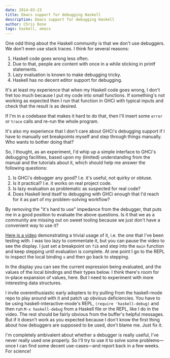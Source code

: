 ```yaml
---
date: 2014-03-23
title: Emacs support for debugging Haskell
description: Emacs support for debugging Haskell
author: Chris Done
tags: haskell, emacs
---
```


One odd thing about the Haskell community is that we don't use
debuggers. We don't even use stack traces. I think for several
reasons:

1. Haskell code goes wrong less often.
2. Due to that, people are content with once in a while sticking in
   printf statements.
3. Lazy evaluation is known to make debugging tricky.
4. Haskell has no decent editor support for debugging.

It's at least my experience that when my Haskell code goes wrong, I
don't fret too much because I put my code into small functions. If
something's not working as expected then I run that function in GHCi
with typical inputs and check that the result is as desired.

If I'm in a codebase that makes it hard to do that, then I'll insert
some `error` or `trace` calls and re-run the whole program.

It's also my experience that I don't care about GHCi's debugging
support if I have to manually set breakpoints myself and step through
things manually. Who wants to bother doing that?

So, I thought, as an experiment, I'd whip up a simple interface to
GHCi's debugging facilities, based upon my (limited) understanding
from the manual and the tutorials about it, which should help me
answer the following questions:

1. Is GHCi's debugger any good? I.e. it's useful, not quirky or obtuse.
2. Is it practical? I.e. it works on real project code.
3. Is lazy evaluation as problematic as suspected for real code?
4. Does Haskell lend itself to debugging with GHCi enough that I'd
   reach for it as part of my problem-solving workflow?

By removing the "it's hard to use" impedance from the debugger, that
puts me in a good position to evaluate the above questions. Is it that
we as a community are missing out on sweet tooling because we just
don't have a convenient way to use it?

[Here is a video](https://www.youtube.com/watch?v=WAtEmoVN30E)
demonstrating a trivial usage of it, i.e. the one that I've been
testing with. I was too lazy to commentate it, but you can pause the
video to see the display. I just set a breakpoint on `fib` and step
into the `main` function and keep stepping until evaluation is
complete. At one point I go to the REPL to inspect the local binding
`x` and then go back to stepping.

In the display you can see the current expression being evaluated, and
the values of the local bindings and their types below. I think
there's room for in-place expansion of values, here. But I need to
experiment with more interesting data structures.

I invite overenthusiastic early adopters to try pulling from the
haskell-mode repo to play around with it and patch up obvious
deficiencies. You have to be using haskell-interactive-mode's REPL,
`(require 'haskell-debug)` and then run `M-x haskell-debug` from a
Haskell file or the REPL, like I do in the video. The rest should be
fairly obvious from the buffer's helpful messages. But if it doesn't
work as you expected because I don't know the first thing about how
debuggers are supposed to be used, don't blame me. Just fix it.

I'm completely ambivalent about whether a debugger is really useful,
I've never really used one properly. So I'll try to use it to solve
some problems—once I can find some decent use-cases—and report back
in a few weeks. For science!
